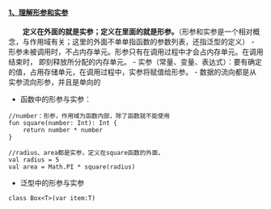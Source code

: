 #### [1、理解形参和实参](https://juejin.im/post/5bc5f41f6fb9a05d1a1305e1)
  
&emsp;&emsp;**定义在外面的就是实参；定义在里面的就是形参。**（形参和实参是一个相对概念，与作用域有关；这里的外面不单单指函数的参数列表，还指泛型的定义）
    - 形参未被调用时，不占内存单元。形参只有在调用过程中才会占内存单元。在调用结束时， 即刻释放所分配的内存单元。
    - 实参（常量、变量、表达式）：要有确定的值，占用存储单元，在调用过程中，实参将赋值给形参。
    - 数据的流向都是从实参流向形参，并且是单向的
    
- 函数中的形参与实参：
```
//number：形参，作用域为函数内部，除了函数就不能使用
fun square(number: Int): Int {
    return number * number
}

//radius、area都是实参，定义在square函数的外面，
val radius = 5
val area = Math.PI * square(radius)

```

- 泛型中的形参与实参
```
class Box<T>(var item:T)

```


    



